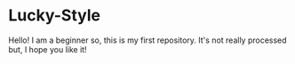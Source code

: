 # Lucky-Style
Hello! I am a beginner so, this is my first repository. It's not really processed but, I hope you like it! 
